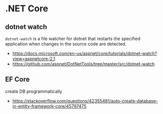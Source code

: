 # .NET Core

## dotnet watch

`dotnet-watch` is a file watcher for dotnet that restarts the specified application when changes in the source code are detected.

- <https://docs.microsoft.com/en-us/aspnet/core/tutorials/dotnet-watch?view=aspnetcore-2.1>
- <https://github.com/aspnet/DotNetTools/tree/master/src/dotnet-watch>

## EF Core

create DB programmatically

- <https://stackoverflow.com/questions/42355481/auto-create-database-in-entity-framework-core/45797475>
